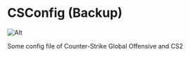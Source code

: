 # CSConfig (Backup)

![Alt](https://repobeats.axiom.co/api/embed/1995d5378ab4a57f6fe15baad076974fee31fa2d.svg "Repobeats analytics image")

Some config file of Counter-Strike Global Offensive and CS2
